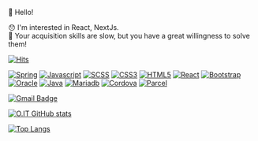 👋 Hello!

😯 I'm interested in React, NextJs.   
💪 Your acquisition skills are slow, but you have a great willingness to solve them!

[![Hits](https://hits.seeyoufarm.com/api/count/incr/badge.svg?url=https%3A%2F%2Fgithub.com%2FjungChulOh&count_bg=%2379C83D&title_bg=%23555555&icon=&icon_color=%23E7E7E7&title=hits&edge_flat=false)](https://github.com/jungChulOh)

[![Spring](https://img.shields.io/badge/Spring-6AAD3D.svg?&style=for-the-badge&logo=Spring&logoColor=white)](https://github.com/jungChulOh)
[![Javascript](https://img.shields.io/badge/JavaScript-F6DF1E.svg?&style=for-the-badge&logo=Javascript&logoColor=white)](https://github.com/jungChulOh)
[![SCSS](https://img.shields.io/badge/SCSS-C96195.svg?&style=for-the-badge&logo=Sass&logoColor=white)](https://github.com/jungChulOh)
[![CSS3](https://img.shields.io/badge/CSS3-2862E9.svg?&style=for-the-badge&logo=Css3&logoColor=white)](https://github.com/jungChulOh)
[![HTML5](https://img.shields.io/badge/HTML5-DD4B25.svg?&style=for-the-badge&logo=Html5&logoColor=white)](https://github.com/jungChulOh)
[![React](https://img.shields.io/badge/React-5FD5F5.svg?&style=for-the-badge&logo=React&logoColor=white)](https://github.com/jungChulOh)
[![Bootstrap](https://img.shields.io/badge/Bootstrap-750FF0.svg?&style=for-the-badge&logo=Bootstrap&logoColor=white)](https://github.com/jungChulOh)
[![Oracle](https://img.shields.io/badge/Oracle-F72403.svg?&style=for-the-badge&logo=Oracle&logoColor=white)](https://github.com/jungChulOh)
[![Java](https://img.shields.io/badge/Java-F72403.svg?&style=for-the-badge&logo=Java&logoColor=white)](https://github.com/jungChulOh)
[![Mariadb](https://img.shields.io/badge/Mariadb-002E41.svg?&style=for-the-badge&logo=Mariadb&logoColor=white)](https://github.com/jungChulOh)
[![Cordova](https://img.shields.io/badge/Cordova-002E41.svg?&style=for-the-badge&logo=Cordova&logoColor=white)](https://github.com/jungChulOh)
[![Parcel](https://img.shields.io/badge/Parcel-002E41.svg?&style=for-the-badge&logo=Parcel&logoColor=white)](https://github.com/jungChulOh)

[![Gmail Badge](https://img.shields.io/badge/Gmail-d14836?style=flat-square&logo=Gmail&logoColor=white&link=mailto:jungjob1114@gmail.com)](mailto:jungjob1114@gmail.com)

[![O.IT GitHub stats](https://github-readme-stats.vercel.app/api?username=jungChulOh&count_private=true&show_icons=true)](https://github.com/anuraghazra/github-readme-stats)

[![Top Langs](https://github-readme-stats.vercel.app/api/top-langs/?username=jungChulOh&hide=kotlin&layout=compact)](https://github.com/anuraghazra/github-readme-stats)

<!-- [![Solved.ac 프로필](http://mazassumnida.wtf/api/generate_badge?boj=jungChulOh)](https://solved.ac/jungChulOh) -->
